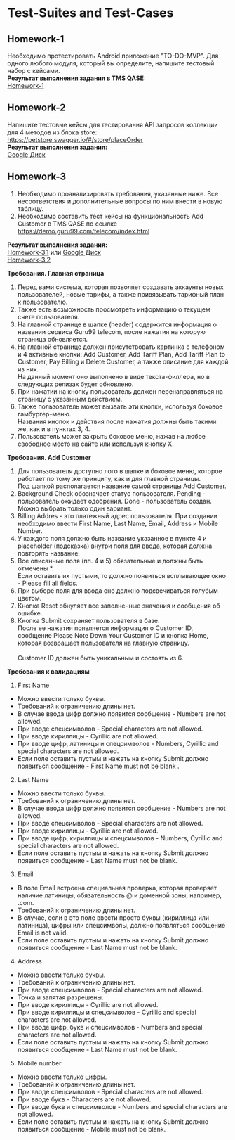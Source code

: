 # Test-Suites and Test-Cases
## Homework-1
Необходимо протестировать Android приложение "TO-DO-MVP".
Для одного любого модуля, который вы определите, напишите тестовый набор с кейсами.\
<b>Результат выполнения задания в TMS QASE:</b>\
[Homework-1](https://github.com/JosieVi/Test-Suites-and-Test-Cases/blob/main/Homework-1.pdf)

## Homework-2
Напишите тестовые кейсы для тестирования API запросов коллекции для 4 методов из блока store: https://petstore.swagger.io/#/store/placeOrder
\
<b>Результат выполнения задания:</b>\
[Google Диск](https://docs.google.com/spreadsheets/d/1U2-QOqwjSa5a_JUMo50xEAfwhsmjokHxvaiPEJ-HezE/edit?usp=sharing)

## Homework-3											
1. Необходимо проанализировать требования, указанные ниже. Все несоответствия и дополнительные вопросы по ним внести в новую таблицу.
2. Необходимо составить тест кейсы на функциональность Add Customer в TMS QASE по ссылке https://demo.guru99.com/telecom/index.html												


<b>Результат выполнения задания:</b>\
[Homework-3.1](https://github.com/JosieVi/Test-Suites-and-Test-Cases/blob/main/Homework-3.1.pdf)
или [Google Диск](https://docs.google.com/spreadsheets/d/18OX-cD6kwX9pq_J-IxspmPUtVl6lQsJxb3jfyMwtG2E/edit#gid=0)\
[Homework-3.2](https://github.com/JosieVi/Test-Suites-and-Test-Cases/blob/main/Homework-3.2.pdf)

**Требования. Главная страница**
1. Перед вами система, которая позволяет создавать аккаунты новых пользователей, новые тарифы, а также привязывать тарифный план к пользователю.
2. Также есть возможность просмотреть информацию о текущем счете пользователя.
3. На главной странице в шапке (header) содержится информация о названии сервиса Guru99 telecom, после нажатия на которую страница обновляется.
4. На главной странице должен присутствовать картинка с телефоном и 4 активные кнопки: Add Customer, Add Tariff Plan, Add Tariff Plan to Customer, Pay Billing и Delete Customer, а также описание для каждой из них.\
На данный момент оно выполнено в виде текста-филлера, но в следующих релизах будет обновлено.
5. При нажатии на кнопку пользователь должен перенаправляться на страницу с указанным действием.
6. Также пользователь может вызвать эти кнопки, используя боковое гамбургер-меню.\
Названия кнопок и действия после нажатия должны быть такими же, как и в пунктах 3, 4.												
7. Пользователь может закрыть боковое меню, нажав на любое свободное место на сайте или используя кнопку X.
		
**Требования. Add Customer**
1. Для пользователя доступно лого в шапке и боковое меню, которое работает по тому же принципу, как и для главной страницы.\
Под шапкой располагается название самой страницы Add Customer.		
2. Background Check обозначает статус пользователя. Pending - пользователь ожидает одобрения. Done - пользователь создан. \
Можно выбрать только один вариант.	
3. Billing Addres - это платежный адрес пользователя. При создании необходимо ввести First Name, Last Name, Email, Address и Mobile Number.	
4. У каждого поля должно быть название указанное в пункте 4 и placeholder (подсказка) внутри поля для ввода, которая должна повторять название.	
5. Все описанные поля (пп. 4 и 5) обязательные и должны быть отмечены *.\
Если оставить их пустыми, то должно появиться всплывающее окно - Please fill all fields.
6. При выборе поля для ввода оно должно подсвечиваться голубым цветом.
7. Кнопка Reset обнуляет все заполненные значения и сообщения об ошибке.	
8. Кнопка Submit сохраняет пользователя в базе.\
После ее нажатия появляется информация о Customer ID, сообщение Please Note Down Your Customer ID и кнопка Home, которая возвращает пользователя на главную страницу.	
\
Customer ID должен быть уникальным и состоять из 6.

**Требования к валидациям**		
1. First Name 
- Можно ввести только буквы.
- Требований к ограничению длины нет. 
- В случае ввода цифр должно появится сообщение - Numbers are not allowed.
- При вводе спецсимволов - Special characters are not allowed.
- При вводе кириллицы - Cyrillic are not allowed.
- При вводе цифр, латиницы и спецсимволов - Numbers, Cyrillic and special characters are not allowed.
- Если поле оставить пустым и нажать на кнопку Submit должно появиться сообщение - First Name must not be blank	.	

2. Last Name
- Можно ввести только буквы. 
- Требований к ограничению длины нет. 
- В случае ввода цифр должно появится сообщение - Numbers are not allowed. 
- При вводе спецсимволов - Special characters are not allowed. 
- При вводе кириллицы - Cyrillic are not allowed. 
- При вводе цифр, кириллицы и спецсимволов - Numbers, Cyrillic and special characters are not allowed. 
- Если поле оставить пустым и нажать на кнопку Submit должно появиться сообщение - Last Name must not be blank.

3. Email
- В поле Email встроена специальная проверка, которая проверяет наличие латиницы, обязательность @ и доменной зоны, например, .com. 
- Требований к ограничению длины нет. 
- В случае, если в это поле ввести просто буквы (кириллица или латиница), цифры или спецсимволы, должно появляться сообщение Email is not valid. 
- Если поле оставить пустым и нажать на кнопку Submit должно появиться сообщение - Last Name must not be blank.

4. Address
- Можно ввести только буквы. 
- Требований к ограничению длины нет. 
- При вводе спецсимволов - Special characters are not allowed. 
- Точка и запятая разрешены. 
- При вводе кириллицы - Cyrillic are not allowed. 
- При вводе кириллицы и спецсимволов - Cyrillic and special characters are not allowed. 
- При вводе цифр, букв и спецсимволов - Numbers and special characters are not allowed. 
- Если поле оставить пустым и нажать на кнопку Submit должно появиться сообщение - Last Name must not be blank.

5. Mobile number
- Можно ввести только цифры. 
- Требований к ограничению длины нет. 
- При вводе спецсимволов - Special characters are not allowed. 
- При вводе букв - Characters are not allowed. 
- При вводе букв и спецсимволов - Numbers and special characters are not allowed. 
- Если поле оставить пустым и нажать на кнопку Submit должно появиться сообщение - Mobile must not be blank.